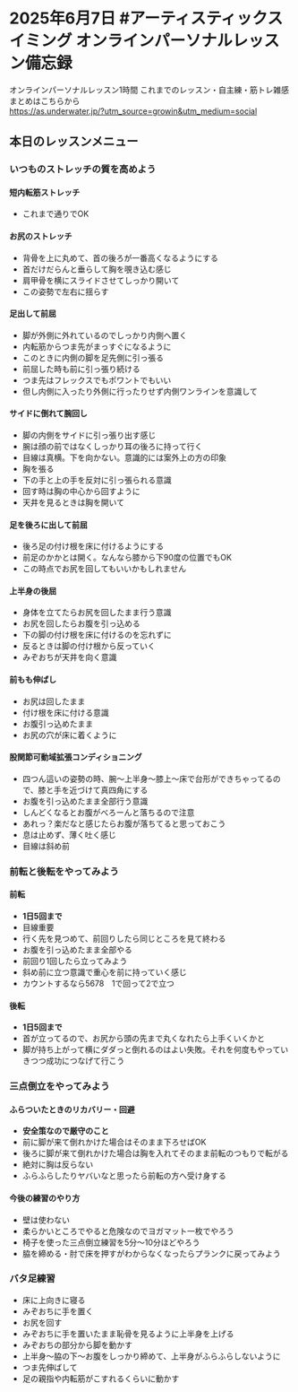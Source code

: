 # 2025年6月7日 #アーティスティックスイミング オンラインパーソナルレッスン備忘録
オンラインパーソナルレッスン1時間
これまでのレッスン・自主練・筋トレ雑感まとめはこちらから  
https://as.underwater.jp/?utm_source=growin&utm_medium=social  
## 本日のレッスンメニュー
### いつものストレッチの質を高めよう
#### 短内転筋ストレッチ
- これまで通りでOK
#### お尻のストレッチ
- 背骨を上に丸めて、首の後ろが一番高くなるようにする
- 首だけだらんと垂らして胸を覗き込む感じ
- 肩甲骨を横にスライドさせてしっかり開いて
- この姿勢で左右に揺らす
#### 足出して前屈
- 脚が外側に外れているのでしっかり内側へ置く
- 内転筋からつま先がまっすぐになるように
- このときに内側の脚を足先側に引っ張る
- 前屈した時も前に引っ張り続ける
- つま先はフレックスでもポワントでもいい
- 但し内側に入ったり外側に行ったりせず内側ワンラインを意識して
#### サイドに倒れて腕回し
- 脚の内側をサイドに引っ張り出す感じ
- 腕は顔の前ではなくしっかり耳の後ろに持って行く
- 目線は真横。下を向かない。意識的には案外上の方の印象
- 胸を張る
- 下の手と上の手を反対に引っ張られる意識
- 回す時は胸の中心から回すように
- 天井を見るときは胸を開いて
#### 足を後ろに出して前屈
- 後ろ足の付け根を床に付けるようにする
- 前足のかかとは開く。なんなら膝から下90度の位置でもOK
- この時点でお尻を回してもいいかもしれません
#### 上半身の後屈
- 身体を立てたらお尻を回したまま行う意識
- お尻を回したらお腹を引っ込める
- 下の脚の付け根を床に付けるのを忘れずに
- 反るときは脚の付け根から反っていく
- みぞおちが天井を向く意識
#### 前もも伸ばし
- お尻は回したまま
- 付け根を床に付ける意識
- お腹引っ込めたまま
- お尻の穴が床に着くように
#### 股関節可動域拡張コンディショニング
- 四つん這いの姿勢の時、腕～上半身～膝上～床で台形ができちゃってるので、膝と手を近づけて真四角にする
- お腹を引っ込めたまま全部行う意識
- しんどくなるとお腹がべろーんと落ちるので注意
- あれっ？楽だなと感じたらお腹が落ちてると思っておこう
- 息は止めず、薄く吐く感じ
- 目線は斜め前
### 前転と後転をやってみよう
#### 前転
- **1日5回まで**
- 目線重要
- 行く先を見つめて、前回りしたら同じところを見て終わる
- お腹を引っ込めたまま全部やる
- 前回り1回したら立ってみよう
- 斜め前に立つ意識で重心を前に持っていく感じ
- カウントするなら5678　1で回って2で立つ
#### 後転
- **1日5回まで**
- 首が立ってるので、お尻から頭の先まで丸くなれたら上手くいくかと
- 脚が持ち上がって横にダダっと倒れるのはよい失敗。それを何度もやっていきつつ成功につなげて行こう
### 三点倒立をやってみよう
#### ふらついたときのリカバリー・回避
- **安全策なので厳守のこと**
- 前に脚が来て倒れかけた場合はそのまま下ろせばOK
- 後ろに脚が来て倒れかけた場合は胸を入れてそのまま前転のつもりで転がる
- 絶対に胸は反らない
- ふらふらしたりヤバいなと思ったら前転の方へ受け身する
#### 今後の練習のやり方
- 壁は使わない
- 柔らかいところでやると危険なのでヨガマット一枚でやろう
- 椅子を使った三点倒立練習を5分～10分ほどやろう
- 脇を締める・肘で床を押すがわからなくなったらプランクに戻ってみよう
### バタ足練習
- 床に上向きに寝る
- みぞおちに手を置く
- お尻を回す
- みぞおちに手を置いたまま恥骨を見るように上半身を上げる
- みぞおちの部分から脚を動かす
- 上半身～脇の下～お腹をしっかり締めて、上半身がふらふらしないように
- つま先伸ばして
- 足の親指や内転筋がこすれるくらいに動かす